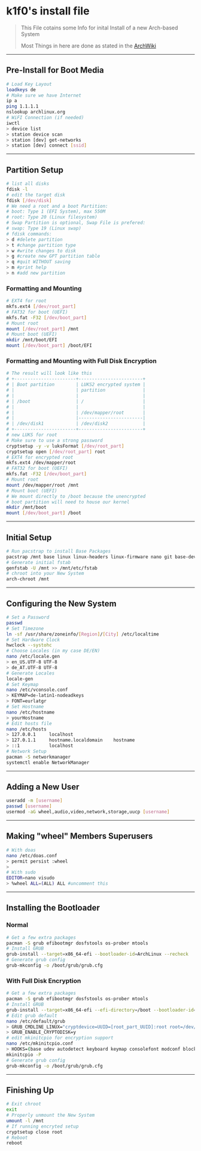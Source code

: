 # k1f0's install file

> This File cotains some Info for inital Install of a new Arch-based System
>  
> Most Things in here are done as stated in the [ArchWiki](https://wiki.archlinux.org/title/Installation_guide)

---

## Pre-Install for Boot Media

```bash
# Load Key Layout
loadkeys de
# Make sure we have Internet
ip a
ping 1.1.1.1
nslookup archlinux.org
# WiFI Connection (if needed)
iwctl
> device list
> station device scan
> station [dev] get-networks
> station [dev] connect [ssid]
```

---

## Partition Setup

```bash
# list all disks
fdisk -l
# edit the target disk
fdisk [/dev/disk]
# We need a root and a boot Partition:
# boot: Type 1 (EFI System), max 550M
# root: Type 20 (Linux filesystem)
# Swap Partition is optional, Swap File is prefered:
# swap: Type 19 (Linux swap)
# fdisk commands:
> d #delete partition
> t #change partition type
> w #write changes to disk
> g #create new GPT partition table
> q #quit WITHOUT saving
> m #print help
> n #add new partition
```

### Formatting and Mounting

```bash
# EXT4 for root
mkfs.ext4 [/dev/root_part]
# FAT32 for boot (UEFI)
mkfs.fat -F32 [/dev/boot_part]
# Mount root
mount [/dev/root_part] /mnt
# Mount boot (UEFI)
mkdir /mnt/boot/EFI
mount [/dev/boot_part] /boot/EFI
```

### Formatting and Mounting with Full Disk Encryption

```bash
# The result will look like this
# +-----------------------+------------------------+
# | Boot partition        | LUKS2 encrypted system |
# |                       | partition              |
# |                       |                        |
# | /boot                 | /                      |
# |                       |                        |
# |                       | /dev/mapper/root       |
# |                       |------------------------|
# | /dev/disk1            | /dev/disk2             |
# +-----------------------+------------------------+
# new LUKS for root
# Make sure to use a strong password
cryptsetup -y -v luksFormat [/dev/root_part]
cryptsetup open [/dev/root_part] root
# EXT4 for encrypted root
mkfs.ext4 /dev/mapper/root
# FAT32 for boot (UEFI)
mkfs.fat -F32 [/dev/boot_part]
# Mount root
mount /dev/mapper/root /mnt
# Mount boot (UEFI)
# We mount directly to /boot because the unencrypted
# boot partition will need to house our kernel
mkdir /mnt/boot
mount [/dev/boot_part] /boot
```

---

## Initial Setup

```bash
# Run pacstrap to install Base Packages
pacstrap /mnt base linux linux-headers linux-firmware nano git base-devel
# Generate initial fstab
genfstab -U /mnt >> /mnt/etc/fstab
# chroot into your New System
arch-chroot /mnt
```

---

## Configuring the New System

```bash
# Set a Password
passwd
# Set Timezone
ln -sf /usr/share/zoneinfo/[Region]/[City] /etc/localtime
# Set Hardware Clock
hwclock --systohc
# Choose Locales (in my case DE/EN)
nano /etc/locale.gen
> en_US.UTF-8 UTF-8
> de_AT.UTF-8 UTF-8
# Generate Locales
locale-gen
# Set Keymap
nano /etc/vconsole.conf
> KEYMAP=de-latin1-nodeadkeys
> FONT=eurlatgr
# Set Hostname
nano /etc/hostname            
> yourHostname
# Edit hosts file
nano /etc/hosts
> 127.0.0.1     localhost
> 127.0.1.1     hostname.localdomain    hostname
> ::1           localhost
# Network Setup
pacman -S networkmanager
systemctl enable NetworkManager
```

---

## Adding a New User

```bash
useradd -m [username]
passwd [username]
usermod -aG wheel,audio,video,network,storage,uucp [username]
```

---

## Making "wheel" Members Superusers

```bash
# With doas
nano /etc/doas.conf
> permit persist :wheel
>
# With sudo
EDITOR=nano visudo
> %wheel ALL=(ALL) ALL #uncomment this
```

---

## Installing the Bootloader

### Normal

```bash
# Get a few extra packages
pacman -S grub efibootmgr dosfstools os-prober mtools
# Install GRUB
grub-install --target=x86_64-efi --bootloader-id=ArchLinux --recheck
# Generate grub config
grub-mkconfig -o /boot/grub/grub.cfg
```

### With Full Disk Encryption

```bash
# Get a few extra packages
pacman -S grub efibootmgr dosfstools os-prober mtools
# Install GRUB
grub-install --target=x86_64-efi --efi-directory=/boot --bootloader-id=ArchLinux --recheck
# Edit grub default
nano /etc/default/grub
> GRUB_CMDLINE_LINUX="cryptdevice=UUID=[root_part_UUID]:root root=/dev/mapper/root"
> GRUB_ENABLE_CRYPTODISK=y
# edit mkinitcpio for encryption support
nano /etc/mkinitcpio.conf
> HOOKS=(base udev autodetect keyboard keymap consolefont modconf block encrypt lvm2 filesystems fsck)
mkinitcpio -P
# Generate grub config
grub-mkconfig -o /boot/grub/grub.cfg
```

---

## Finishing Up

```bash
# Exit chroot
exit
# Properly unmount the New System
umount -l /mnt
# If running encryted setup
cryptsetup close root
# Reboot
reboot
```
